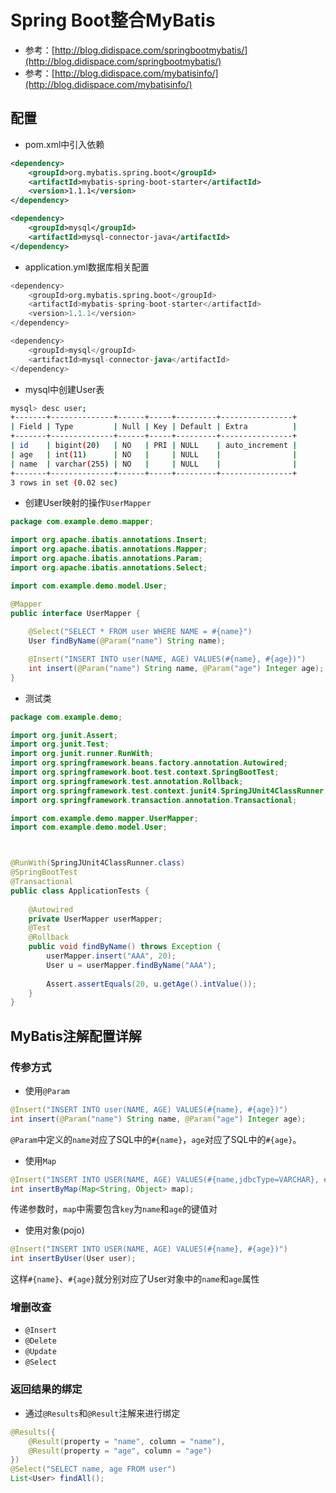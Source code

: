 # Spring Boot整合MyBatis

- 参考：[http://blog.didispace.com/springbootmybatis/](http://blog.didispace.com/springbootmybatis/)
- 参考：[http://blog.didispace.com/mybatisinfo/](http://blog.didispace.com/mybatisinfo/)

## 配置

- pom.xml中引入依赖

```xml
<dependency>
	<groupId>org.mybatis.spring.boot</groupId>
	<artifactId>mybatis-spring-boot-starter</artifactId>
	<version>1.1.1</version>
</dependency>

<dependency>
	<groupId>mysql</groupId>
	<artifactId>mysql-connector-java</artifactId>
</dependency>
```

- application.yml数据库相关配置

```sql
<dependency>
	<groupId>org.mybatis.spring.boot</groupId>
	<artifactId>mybatis-spring-boot-starter</artifactId>
	<version>1.1.1</version>
</dependency>

<dependency>
	<groupId>mysql</groupId>
	<artifactId>mysql-connector-java</artifactId>
</dependency>
```

- mysql中创建User表
```bash
mysql> desc user;
+-------+--------------+------+-----+---------+----------------+
| Field | Type         | Null | Key | Default | Extra          |
+-------+--------------+------+-----+---------+----------------+
| id    | bigint(20)   | NO   | PRI | NULL    | auto_increment |
| age   | int(11)      | NO   |     | NULL    |                |
| name  | varchar(255) | NO   |     | NULL    |                |
+-------+--------------+------+-----+---------+----------------+
3 rows in set (0.02 sec)
```

- 创建User映射的操作`UserMapper`
```java
package com.example.demo.mapper;

import org.apache.ibatis.annotations.Insert;
import org.apache.ibatis.annotations.Mapper;
import org.apache.ibatis.annotations.Param;
import org.apache.ibatis.annotations.Select;

import com.example.demo.model.User;

@Mapper
public interface UserMapper {
	
	@Select("SELECT * FROM user WHERE NAME = #{name}")
	User findByName(@Param("name") String name);

	@Insert("INSERT INTO user(NAME, AGE) VALUES(#{name}, #{age})")
	int insert(@Param("name") String name, @Param("age") Integer age);
}
```
- 测试类
```java
package com.example.demo;

import org.junit.Assert;
import org.junit.Test;
import org.junit.runner.RunWith;
import org.springframework.beans.factory.annotation.Autowired;
import org.springframework.boot.test.context.SpringBootTest;
import org.springframework.test.annotation.Rollback;
import org.springframework.test.context.junit4.SpringJUnit4ClassRunner;
import org.springframework.transaction.annotation.Transactional;

import com.example.demo.mapper.UserMapper;
import com.example.demo.model.User;



@RunWith(SpringJUnit4ClassRunner.class)
@SpringBootTest
@Transactional
public class ApplicationTests {
	
	@Autowired
	private UserMapper userMapper;
	@Test
	@Rollback
	public void findByName() throws Exception {
		userMapper.insert("AAA", 20);
		User u = userMapper.findByName("AAA");
		
		Assert.assertEquals(20, u.getAge().intValue());
	}
}
```

## MyBatis注解配置详解

### 传参方式

- 使用`@Param`


```java
@Insert("INSERT INTO user(NAME, AGE) VALUES(#{name}, #{age})")
int insert(@Param("name") String name, @Param("age") Integer age);
``` 

`@Param`中定义的`name`对应了SQL中的`#{name}`，`age`对应了SQL中的`#{age}`。

- 使用`Map`

```java
@Insert("INSERT INTO USER(NAME, AGE) VALUES(#{name,jdbcType=VARCHAR}, #{age,jdbcType=INTEGER})")
int insertByMap(Map<String, Object> map);
```
传递参数时，`map`中需要包含`key`为`name`和`age`的键值对

- 使用对象(pojo)

```java
@Insert("INSERT INTO USER(NAME, AGE) VALUES(#{name}, #{age})")
int insertByUser(User user);
```
这样`#{name}`、`#{age}`就分别对应了User对象中的`name`和`age`属性

### 增删改查
- `@Insert`
- `@Delete`
- `@Update`
- `@Select`

### 返回结果的绑定

- 通过`@Results`和`@Result`注解来进行绑定

```java
@Results({
    @Result(property = "name", column = "name"),
    @Result(property = "age", column = "age")
})
@Select("SELECT name, age FROM user")
List<User> findAll();
```


